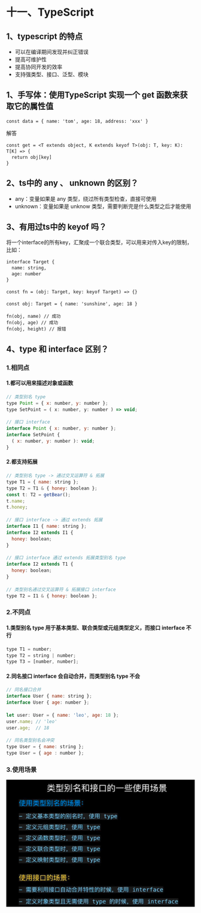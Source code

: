 # 十一、TypeScript

## 1、typescript 的特点

- 可以在编译期间发现并纠正错误
- 提高可维护性
- 提高协同开发的效率
- 支持强类型、接口、泛型、模块
## 1、手写体：使用TypeScript 实现一个 get 函数来获取它的属性值
```
const data = { name: 'tom', age: 18, address: 'xxx' }
```
解答
```
const get = <T extends object, K extends keyof T>(obj: T, key: K): T[K] => {
  return obj[key]
}
```

## 2、ts中的 any 、 unknown 的区别？
- any：变量如果是 any 类型，绕过所有类型检查，直接可使用
- unknown：变量如果是 unknow 类型，需要判断完是什么类型之后才能使用

## 3、有用过ts中的 keyof 吗？
将一个interface的所有key，汇聚成一个联合类型，可以用来对传入key的限制，比如：
```
interface Target {
  name: string,
  age: number
}

const fn = (obj: Target, key: keyof Target) => {}

const obj: Target = { name: 'sunshine', age: 18 }

fn(obj, name) // 成功
fn(obj, age) // 成功
fn(obj, height) // 报错
```

## 4、type 和 interface 区别？

### 1.相同点
#### 1.都可以用来描述对象或函数
```js
// 类型别名 type
type Point = { x: number, y: number };
type SetPoint = ( x: number, y: number ) => void;

// 接口 interface
interface Point { x: number, y: number };
interface SetPoint {
  ( x: number, y: number ): void;
} 
```

#### 2.都支持拓展 
```js
// 类型别名 type -> 通过交叉运算符 & 拓展
type T1 = { name: string };
type T2 = T1 & { honey: boolean };
const t: T2 = getBear();
t.name;
t.honey;

// 接口 interface -> 通过 extends 拓展
interface I1 { name: string };
interface I2 extends I1 {
  honey: boolean;
}

// 接口 interface 通过 extends 拓展类型别名 type
interface I2 extends T1 {
  honey: boolean;
}

// 类型别名通过交叉运算符 & 拓展接口 interface
type T2 = I1 & { honey: boolean };
```

### 2.不同点
#### 1.类型别名 type 用于基本类型、联合类型或元组类型定义，而接口 interface 不行
```js
type T1 = number;
type T2 = string | number;
type T3 = [number, number];
```

#### 2.同名接口 interface 会自动合并，而类型别名 type 不会 
```js
// 同名接口合并
interface User { name: string };
interface User { age: number };

let user: User = { name: 'leo', age: 18 };
user.name; // 'leo'
user.age;  // 18

// 同名类型别名会冲突
type User = { name: string };
type User = { age : number };
```

### 3.使用场景

![使用场景](../cj.png)

